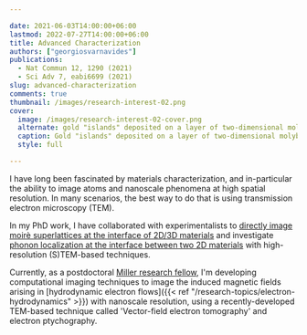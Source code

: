 ```yaml
---

date: 2021-06-03T14:00:00+06:00
lastmod: 2022-07-27T14:00:00+06:00
title: Advanced Characterization
authors: ["georgiosvarnavides"]
publications:
  - Nat Commun 12, 1290 (2021)
  - Sci Adv 7, eabi6699 (2021)
slug: advanced-characterization
comments: true
thumbnail: /images/research-interest-02.png
cover:
  image: /images/research-interest-02-cover.png
  alternate: gold "islands" deposited on a layer of two-dimensional molybdenum sulfide, imaged using HAADF and iDPC STEM techniques
  caption: Gold "islands" deposited on a layer of two-dimensional molybdenum sulfide, imaged using HAADF and iDPC STEM techniques, showing the (apparent) 18A and 32A moire cells respectively 
  style: full

---
```


I have long been fascinated by materials characterization, and in-particular the ability to image atoms and nanoscale phenomena at high spatial resolution.
In many scenarios, the best way to do that is using transmission electron microscopy (TEM).

[//]: # ( {{< youtube fQJYuTpK8Fs>}} )

In my PhD work, I have collaborated with experimentalists to [directly image moir&#232; superlattices at the interface of 2D/3D materials](https://news.mit.edu/2021/2d-3d-materials-electronic-microscope-0226) and investigate [phonon localization at the interface between two 2D materials](https://www.seas.harvard.edu/news/2021/10/pinpointing-exact-positions-atoms-2d-materials) with high-resolution (S)TEM-based techniques.

Currently, as a postdoctoral [Miller research fellow](https://miller.berkeley.edu/fellowship/members/current-miller-fellows), I'm developing computational imaging techniques to image the induced magnetic fields arising in [hydrodynamic electron flows]({{< ref "/research-topics/electron-hydrodynamics" >}}) with nanoscale resolution, using a recently-developed TEM-based technique called 'Vector-field electron tomography' and electron ptychography.
